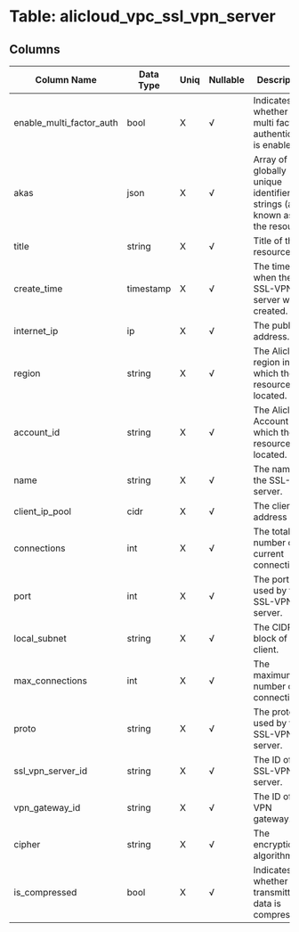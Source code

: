 # Table: alicloud_vpc_ssl_vpn_server

## Columns 

|  Column Name   |  Data Type  | Uniq | Nullable | Description | 
|  ----  | ----  | ----  | ----  | ---- | 
| enable_multi_factor_auth | bool | X | √ | Indicates whether the multi factor authenticaton is enabled. | 
| akas | json | X | √ | Array of globally unique identifier strings (also known as) for the resource. | 
| title | string | X | √ | Title of the resource. | 
| create_time | timestamp | X | √ | The time when the SSL-VPN server was created. | 
| internet_ip | ip | X | √ | The public IP address. | 
| region | string | X | √ | The Alicloud region in which the resource is located. | 
| account_id | string | X | √ | The Alicloud Account ID in which the resource is located. | 
| name | string | X | √ | The name of the SSL-VPN server. | 
| client_ip_pool | cidr | X | √ | The client IP address pool. | 
| connections | int | X | √ | The total number of current connections. | 
| port | int | X | √ | The port used by the SSL-VPN server. | 
| local_subnet | string | X | √ | The CIDR block of the client. | 
| max_connections | int | X | √ | The maximum number of connections. | 
| proto | string | X | √ | The protocol used by the SSL-VPN server. | 
| ssl_vpn_server_id | string | X | √ | The ID of the SSL-VPN server. | 
| vpn_gateway_id | string | X | √ | The ID of the VPN gateway. | 
| cipher | string | X | √ | The encryption algorithm. | 
| is_compressed | bool | X | √ | Indicates whether the transmitted data is compressed. | 


